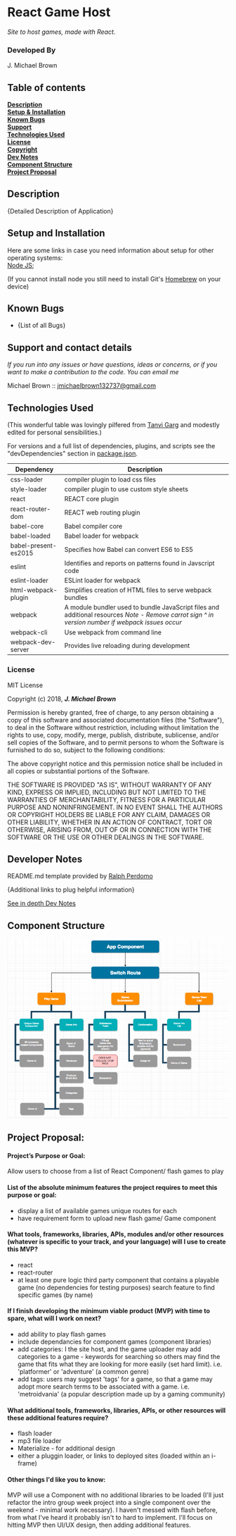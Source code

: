 # React Game Host

_Site to host games, made with React._

### Developed By
J. Michael Brown

## Table of contents
**[Description](#description)**    
**[Setup & Installation](#setup-and-installation)**    
**[Known Bugs](#known-bugs)**    
**[Support](#support-and-contact-details)**    
**[Technologies Used](#technologies-used)**    
**[License](#license)**    
**[Copyright](#copyright)**   
**[Dev Notes](#developer-notes)**   
**[Component Structure](#component-structure)**   
**[Project Proposal](#project-proposal)**

## Description

{Detailed Description of Application}

## Setup and Installation
Here are some links in case you need information about setup for other operating systems:  
[Node JS](https://nodejs.org/en/);

(If you cannot install node you still need to install Git's [Homebrew](https://brew.sh/) on your device)

## Known Bugs

* {List of all Bugs}

## Support and contact details
_If you run into any issues or have questions, ideas or concerns, or if you want to make a contribution to the code. You can email me_

Michael Brown :: [jmichaelbrown132737@gmail.com](jmichaelbrown132737@gmail.com)

## Technologies Used
(This wonderful table was lovingly pilfered from [Tanvi Garg](https://github.com/TanviCodeLife) and modestly edited for personal sensibilities.)

For versions and a full list of dependencies, plugins, and scripts see the "devDependencies" section in [package.json](./package.json).  

| Dependency | Description |
| --- | --- |
| css-loader| compiler plugin to load css files |
| style-loader| compiler plugin to use custom style sheets |
| react | REACT core plugin |
| react-router-dom | REACT web routing plugin |
| babel-core | Babel compiler core |
| babel-loaded | Babel loader for webpack |
| babel-present-es2015 | Specifies how Babel can convert ES6 to ES5 |
| eslint | Identifies and reports on patterns found in Javscript code |
| eslint-loader | ESLint loader for webpack |
| html-webpack-plugin | Simplifies creation of HTML files to serve webpack bundles |
| webpack | A module bundler used to bundle JavaScript files and additional resources   *Note - Remove carrot sign ^ in version number if webpack issues occur* |
| webpack-cli | Use webpack from command line |
| webpack-dev-server | Provides live reloading during development |

### License

MIT License

Copyright (c) 2018, ___J. Michael Brown___  

Permission is hereby granted, free of charge, to any person obtaining a copy
of this software and associated documentation files (the "Software"), to deal
in the Software without restriction, including without limitation the rights
to use, copy, modify, merge, publish, distribute, sublicense, and/or sell
copies of the Software, and to permit persons to whom the Software is
furnished to do so, subject to the following conditions:  

The above copyright notice and this permission notice shall be included in all
copies or substantial portions of the Software.

THE SOFTWARE IS PROVIDED "AS IS", WITHOUT WARRANTY OF ANY KIND, EXPRESS OR
IMPLIED, INCLUDING BUT NOT LIMITED TO THE WARRANTIES OF MERCHANTABILITY,
FITNESS FOR A PARTICULAR PURPOSE AND NONINFRINGEMENT. IN NO EVENT SHALL THE
AUTHORS OR COPYRIGHT HOLDERS BE LIABLE FOR ANY CLAIM, DAMAGES OR OTHER
LIABILITY, WHETHER IN AN ACTION OF CONTRACT, TORT OR OTHERWISE, ARISING FROM,
OUT OF OR IN CONNECTION WITH THE SOFTWARE OR THE USE OR OTHER DEALINGS IN THE
SOFTWARE.

## Developer Notes    
README.md template provided by [Ralph Perdomo](https://github.com/pseudoralph)

{Additional links to plug helpful information}

[See in depth Dev Notes](./DEV_NOTES.md)

## Component Structure

![alt text](src/assets/component-tree.png)

## Project Proposal:

#### Project’s Purpose or Goal:
Allow users to choose from a list of React Component/ flash games to play

#### List of the absolute minimum features the project requires to meet this purpose or goal:

* display a list of available games
unique routes for each
* have requirement form to upload new flash game/ Game component

#### What tools, frameworks, libraries, APIs, modules and/or other resources (whatever is specific to your track, and your language) will I use to create this MVP?

* react
* react-router
* at least one pure logic third party component that contains a playable game (no dependencies for testing purposes)
search feature to find specific games (by name)

#### If I finish developing the minimum viable product (MVP) with time to spare, what will I work on next?

* add ability to play flash games
* include dependancies for component games (component libraries)
* add categories: I the site host, and the game uploader may add categories to a game - keywords for searching so others may find the game that fits what they are looking for more easily (set hard limit). i.e. 'platformer' or 'adventure' (a common genre)
* add tags: users may suggest 'tags' for a game, so that a game may adopt more search terms to be associated with a game. i.e. 'metroidvania' (a popular description made up by a gaming community)

#### What additional tools, frameworks, libraries, APIs, or other resources will these additional features require?

* flash loader
* mp3 file loader
* Materialize - for additional design
* either a pluggin loader, or links to deployed sites (loaded within an i-frame)

#### Other things I'd like you to know:

MVP will use a Component with no additional libraries to be loaded (I'll just refactor the intro group week project into a single component over the weekend - minimal work necessary). I haven't messed with flash before, from what I've heard it probably isn't to hard to implement. I'll focus on hitting MVP then UI/UX design, then adding additional features.
